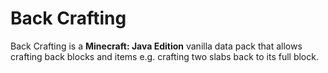 # Back Crafting

Back Crafting is a **Minecraft: Java Edition** vanilla data pack that allows crafting back blocks and items e.g. crafting two slabs back to its full block.
